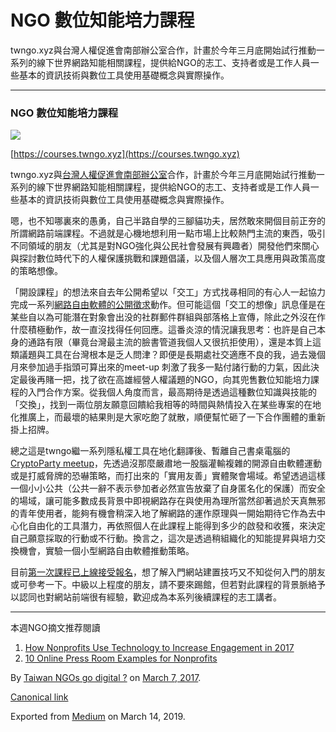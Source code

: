 NGO 數位知能培力課程
============

twngo.xyz與台灣人權促進會南部辦公室合作，計畫於今年三月底開始試行推動一系列的線下世界網路知能相關課程，提供給NGO的志工、支持者或是工作人員一些基本的資訊技術與數位工具使用基礎概念與實際操作。

* * *

### NGO 數位知能培力課程

![](https://cdn-images-1.medium.com/max/800/1*bqoAZaGdXzP94gAMymxKCw.png)

[https://courses.twngo.xyz](https://courses.twngo.xyz)

twngo.xyz與[台灣人權促進會南部辦公室](http://tahr.org.tw)合作，計畫於今年三月底開始試行推動一系列的線下世界網路知能相關課程，提供給NGO的志工、支持者或是工作人員一些基本的資訊技術與數位工具使用基礎概念與實際操作。

嗯，也不知哪裏來的愚勇，自己半路自學的三腳貓功夫，居然敢來開個目前正夯的所謂網路前端課程。不過就是心機地想利用一點市場上比較熱門主流的東西，吸引不同領域的朋友（尤其是對NGO強化與公民社會發展有興趣者）開發他們來關心與探討數位時代下的人權保護挑戰和課題倡議，以及個人層次工具應用與政策高度的策略想像。

「開設課程」的想法來自去年公開希望以「交工」方式找㝷相同的有心人一起協力完成一系列[網路自由軟體的公開徵求](http://self.jxtsai.info/2016/08/internet-freedom-tools.html)動作。但可能這個「交工的想像」訊息僅是在某些自以為可能潛在對象會出没的社群郵件群組與部落格上宣傳，除此之外沒在作什麼積極動作，故一直沒找得任何回應。這番炎涼的情況讓我思考：也許是自己本身的通路有限（畢竟台灣最主流的臉書管道我個人又很抗拒使用），還是本質上這類議題與工具在台灣根本是乏人問津？即便是長期處社交適應不良的我，過去幾個月來參加過手指頭可算出來的meet-up 刺激了我多一點付諸行動的力氣，因此決定最後再賭一把，找了欲在高雄經營人權議題的NGO，向其兜售數位知能培力課程的入門合作方案。從我個人角度而言，最高期待是透過這種數位知識與技能的「交換」，找到一兩位朋友願意回饋給我相等的時間與熱情投入在某些專案的在地化推廣上，而最壞的結果則是大家吃飽了就散，順便幫忙砸了一下合作團體的重新掛上招牌。

總之這是twngo繼一系列隱私權工具在地化翻譯後、暫離自己書桌電腦的[CryptoParty meetup](https://blog.jxtsai.info/2017/03/02/cryptoparty-kaohsiung/)，先透過沒那麼嚴肅地一股腦灌輸複雜的開源自由軟體運動或是打威脅牌的恐嚇策略，而打出來的「實用友善」實體聚會場域。希望透過這樣一個小小公共（公共一辭不表示參加者必然宣告放棄了自身匿名化的保護）而安全的場域，讓可能多數成長背景中即視網路存在與使用為理所當然卻著過於天真無邪的青年使用者，能夠有機會稍深入地了解網路的運作原理與一開始期待它作為去中心化自由化的工具潛力，再依照個人在此課程上能得到多少的啟發和收獲，來決定自己願意採取的行動或不行動。換言之，這次是透過稍組織化的知能提昇與培力交換機會，實驗一個小型網路自由軟體推動策略。

目前[第一次課程已上線接受報名](https://courses.twngo.xyz/c001)，想了解入門網站建置技巧又不知從何入門的朋友或可參考一下。中級以上程度的朋友，請不要來踢館，但若對此課程的背景脈絡予以認同也對網站前端很有經驗，歡迎成為本系列後續課程的志工講者。

* * *

本週NGO摘文推荐閱讀

1.  [How Nonprofits Use Technology to Increase Engagement in 2017](https://dotorgstrategy.com/articles/nonprofits-use-technology-increase-engagement-2017/)
2.  [10 Online Press Room Examples for Nonprofits](https://wiredimpact.com/blog/10-online-press-room-examples-nonprofits/)

By [Taiwan NGOs go digital ?](https://medium.com/@twngo) on [March 7, 2017](https://medium.com/p/46ae9f2336c).

[Canonical link](https://medium.com/@twngo/ngo-%E6%95%B8%E4%BD%8D%E7%9F%A5%E8%83%BD%E5%9F%B9%E5%8A%9B%E8%AA%B2%E7%A8%8B-46ae9f2336c)

Exported from [Medium](https://medium.com) on March 14, 2019.